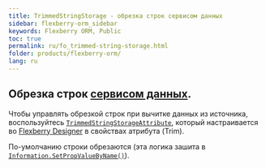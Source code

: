 ```yaml
---
title: TrimmedStringStorage - обрезка строк сервисом данных
sidebar: flexberry-orm_sidebar
keywords: Flexberry ORM, Public
toc: true
permalink: ru/fo_trimmed-string-storage.html
folder: products/flexberry-orm/
lang: ru
---
```


## Обрезка строк [сервисом данных](fo_data-service.html).

Чтобы управлять обрезкой строк при вычитке данных из источника, воспользуйтесь [`TrimmedStringStorageAttribute`](fo_attributes-class-data.html), который настраивается вo [Flexberry Designer](fd_flexberry-designer.html) в свойствах атрибута (Trim).

По-умолчанию строки обрезаются (эта логика зашита в [`Information.SetPropValueByName()`](fo_methods-class-information.html)).
